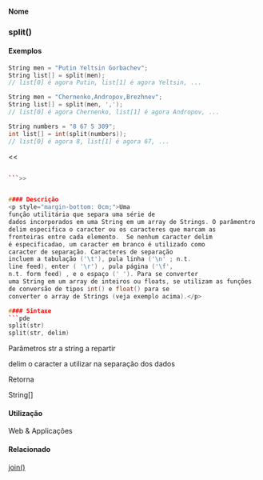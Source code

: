 
#### Nome
### split()

#### Exemplos

```pde
String men = "Putin Yeltsin Gorbachev"; 
String list[] = split(men); 
// list[0] é agora Putin, list[1] é agora Yeltsin, ... 

```



```pde
String men = "Chernenko,Andropov,Brezhnev"; 
String list[] = split(men, ','); 
// list[0] é agora Chernenko, list[1] é agora Andropov, ... 

```



```pde
String numbers = "8 67 5 309"; 
int list[] = int(split(numbers)); 
// list[0] é agora 8, list[1] é agora 67, ... 

```
<<
```pde

```>>


#### Descrição
<p style="margin-bottom: 0cm;">Uma
função utilitária que separa uma série de
dados incorporados em uma String em um array de Strings. O parâmentro
delim especifica o caracter ou os caracteres que marcam as
fronteiras entre cada elemento.  Se nenhum caracter delim
é especificadao, um caracter em branco é utilizado como
caracter de separação. Caracteres de separação
incluem a tabulação ('\t'), pula linha ('\n' ; n.t.
line feed), enter ( '\r') , pula página ('\f',
n.t. form feed) , e o espaço (' '). Para se converter
uma String em um array de inteiros ou floats, se utilizam as funções
de conversão de tipos int() e float() para se
converter o array de Strings (veja exemplo acima).</p>

#### Sintaxe
```pde
split(str)
split(str, delim)
```
Parâmetros
str
a string a repartir


delim
o caracter a utilizar na separação dos dados


Retorna

	
String[]

#### Utilização

	
Web & Applicações

#### Relacionado
[join()](join_
)[](text_
)
